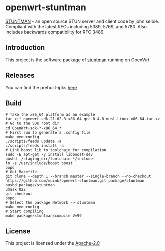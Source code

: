 # openwrt-stuntman
[STUNTMAN][stuntman] - an open source STUN server and client code by john selbie. Compliant with the latest RFCs including 5389, 5769, and 5780. Also includes backwards compatibility for RFC 3489.

## Introduction
This project is the software package of [stuntman] running on OpenWrt

## Releases
You can find the prebuilt-ipks [here](https://fantastic-packages.github.io/packages/)

## Build

```shell
# Take the x86_64 platform as an example
tar xjf openwrt-sdk-21.02.3-x86-64_gcc-8.4.0_musl.Linux-x86_64.tar.xz
# Go to the SDK root dir
cd OpenWrt-sdk-*-x86_64_*
# First run to generate a .config file
make menuconfig
./scripts/feeds update -a
./scripts/feeds install -a
# Link boost lib to toolchain for compilation
sudo -E apt-get -y install libboost-dev
pushd ./staging_dir/toolchain-*/include
ln -s /usr/include/boost boost
popd
# Get Makefile
git clone --depth 1 --branch master --single-branch --no-checkout https://github.com/muink/openwrt-stuntman.git package/stuntman
pushd package/stuntman
umask 022
git checkout
popd
# Select the package Network -> stuntman
make menuconfig
# Start compiling
make package/stuntman/compile V=99
```

## License
This project is licensed under the [Apache-2.0](https://www.apache.org/licenses/LICENSE-2.0)

  [stuntman]: https://github.com/jselbie/stunserver
